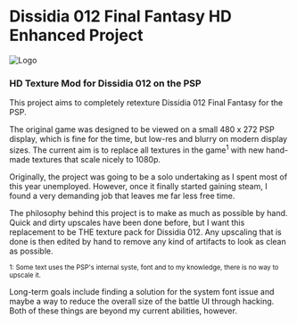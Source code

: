 # Dissidia 012 Final Fantasy HD Enhanced Project

![Logo](https://i.imgur.com/cYEq6DH.png)
### HD Texture Mod for Dissidia 012 on the PSP

This project aims to completely retexture Dissidia 012 Final Fantasy for the PSP. 

The original game was designed to be viewed on a small 480 x 272 PSP display, which is fine for the time, but low-res and blurry on modern display sizes. The current aim is to replace all textures in the game<sup>1</sup> with new hand-made textures that scale nicely to 1080p.

Originally, the project was going to be a solo undertaking as I spent most of this year unemployed. However, once it finally started gaining steam, I found a very demanding job that leaves me far less free time.

The philosophy behind this project is to make as much as possible by hand. Quick and dirty upscales have been done before, but I want this replacement to be THE texture pack for Dissidia 012. Any upscaling that is done is then edited by hand to remove any kind of artifacts to look as clean as possible.


<sup>1: Some text uses the PSP's internal syste, font and to my knowledge, there is no way to upscale it.</sup>

Long-term goals include finding a solution for the system font issue and maybe a way to reduce the overall size of the battle UI through hacking. Both of these things are beyond my current abilities, however.
